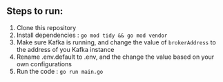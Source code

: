 ## Steps to run:

1. Clone this repository
2. Install dependencies : `go mod tidy && go mod vendor`
3. Make sure Kafka is running, and change the value of `brokerAddress` to the address of you Kafka instance
4. Rename .env.default to .env, and the change the value based on your own configurations
5. Run the code : `go run main.go`
